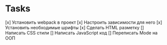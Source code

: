 # Tasks
[x] Установить webpack в проект
[x] Настроить зависимости для него
[x] Установить необходимые шрифты
[x] Сделать HTML разметку
[] Написать CSS стили
[] Написать JavaScript код
[] Переписать Mode на ООП